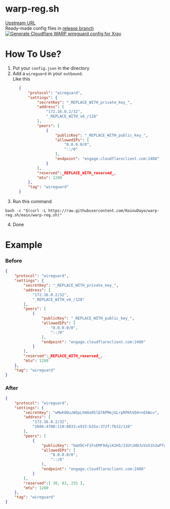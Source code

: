 # warp-reg.sh
[Upstream URL](https://github.com/badafans/warp-reg)  
Ready-made config files in [release branch](https://github.com/KoinuDayo/warp-reg.sh/tree/release)  
[![Generate Cloudflare WARP wireguard config for Xray](https://github.com/KoinuDayo/warp-reg.sh/actions/workflows/generate.yaml/badge.svg)](https://github.com/KoinuDayo/warp-reg.sh/actions/workflows/generate.yaml)
# How To Use?
  1. Put your `config.json` in the directory  
  2. Add a `wireguard` in your `outbound`.  
  Like this
  ```json
        {
            "protocol": "wireguard",
            "settings": {
                "secretKey": "_REPLACE_WITH_private_key_", 
                "address": [
                    "172.16.0.2/32",
                    "_REPLACE_WITH_v6_/128" 
                ],
                "peers": [
                    {
                        "publicKey": "_REPLACE_WITH_public_key_",
                        "allowedIPs": [
                            "0.0.0.0/0",
                            "::/0"
                        ],
                        "endpoint": "engage.cloudflareclient.com:2408"
                    }
                ],
                "reserved":_REPLACE_WITH_reserved_,
                "mtu": 1280
            },
            "tag": "wireguard"
        }
  ```
  3. Run this command
```
bash -c "$(curl -L https://raw.githubusercontent.com/KoinuDayo/warp-reg.sh/main/warp-reg.sh)"
```
  4. Done

# Example
### Before
```json
{
    "protocol": "wireguard",
    "settings": {
        "secretKey": "_REPLACE_WITH_private_key_", 
        "address": [
            "172.16.0.2/32",
            "_REPLACE_WITH_v6_/128" 
        ],
        "peers": [
            {
                "publicKey": "_REPLACE_WITH_public_key_",
                "allowedIPs": [
                    "0.0.0.0/0",
                    "::/0"
                ],
                "endpoint": "engage.cloudflareclient.com:2408"
            }
        ],
        "reserved":_REPLACE_WITH_reserved_,
        "mtu": 1280
    },
    "tag": "wireguard"
}
```
### After
```json
{
    "protocol": "wireguard",
    "settings": {
        "secretKey": "wMwh0OuzW5pLhH8a95lQ7APMejGLrpRPKhVQ4+nEkWc=", 
        "address": [
            "172.16.0.2/32",
            "2606:4700:110:8033:e915:b35a:372f:fb32/128" 
        ],
        "peers": [
            {
                "publicKey": "bmXOC+F1FxEMF9dyiK2H5/1SUtzH0JuVo51h2wPfgyo=",
                "allowedIPs": [
                    "0.0.0.0/0",
                    "::/0"
                ],
                "endpoint": "engage.cloudflareclient.com:2408"
            }
        ],
        "reserved":[ 30, 83, 255 ],
        "mtu": 1280
    },
    "tag": "wireguard"
}
```

